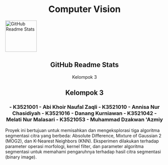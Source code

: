 <p align="center">
 <h1 align="center">Computer Vision</h1>
 <img width="100px" src="https://res.cloudinary.com/anuraghazra/image/upload/v1594908242/logo_ccswme.svg" align="center" alt="GitHub Readme Stats" />
 <h2 align="center">GitHub Readme Stats</h2>
 <p align="center">Kelompok 3</p>

 <h2 align="center">Kelompok 3</h2>
 <h3 align="center">
- K3521001  - Abi Khoir Naufal  Zaqli
- K3521010  - Annisa Nur Chasidiyah
- K3521016  - Danang Kurniawan
- K3521042  - Melati Nur Malasari
- K3521053  - Muhammad Dzakwan 'Azmiy</h3> 

Proyek ini bertujuan untuk memisahkan dan mengeksplorasi tiga algoritma segmentasi citra yang berbeda: Absolute Difference, Mixture of Gaussian 2 (MOG2), dan K-Nearest Neighbors (KNN). Eksperimen dilakukan terhadap parameter operasi morfologi, kernel filter, dan parameter algoritma segmentasi untuk memahami pengaruhnya terhadap hasil citra segmentasi (binary image).
</h3> 
</p>

